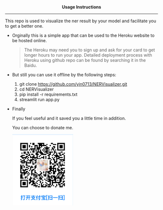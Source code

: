 <p align="center"><strong>Usage Instructions</strong></p>

---

This repo is used to visualize the ner result by your model and facilitate you to get a better one.

- Orginally this is a simple app that can be used to the Heroku website to be hosted online. 
  
  > The Heroku may need you to sign up and ask for your card to get longer hours to run your app. Detailed deployment process with Heroku using github repo can be found by searching it in the Baidu.

- But still you can use it offline by the following steps:
  
  1. git clone https://github.com/yin0713/NERVisualizer.git
  2. cd NERVisualizer
  3. pip install -r requirements.txt
  4. streamlit run app.py

- Finally
  
  If you feel useful and it saved you a little time in addition.
  
  You can choose to donate me.

  <p align="left"> <img src="data/alipay.png" width="200px" /> </p>
  
  